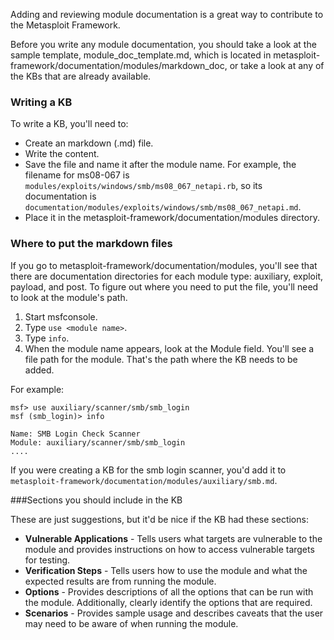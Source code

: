 Adding and reviewing module documentation is a great way to contribute to the Metasploit Framework. 

Before you write any module documentation, you should take a look at the sample template, module_doc_template.md, which is located in metasploit-framework/documentation/modules/markdown_doc, or take a look at any of the KBs that are already available.

### Writing a KB

To write a KB, you'll need to:

* Create an markdown (.md) file.
* Write the content.
* Save the file and name it after the module name. For example, the filename for ms08-067 is `modules/exploits/windows/smb/ms08_067_netapi.rb`, so its documentation is `documentation/modules/exploits/windows/smb/ms08_067_netapi.md`.
* Place it in the metasploit-framework/documentation/modules directory.

### Where to put the markdown files

If you go to metasploit-framework/documentation/modules, you'll see that there are documentation directories for each module type: auxiliary, exploit, payload, and post. To figure out where you need to put the file, you'll need to look at the module's path. 

 1. Start msfconsole.
 2. Type `use <module name>`.
 3. Type `info`.
 4. When the module name appears, look at the Module field. You'll see a file path for the module. That's the path where the KB needs to be added. 

For example:

```
msf> use auxiliary/scanner/smb/smb_login
msf (smb_login)> info

Name: SMB Login Check Scanner
Module: auxiliary/scanner/smb/smb_login
....
```

If you were creating a KB for the smb login scanner, you'd add it to `metasploit-framework/documentation/modules/auxiliary/smb.md`. 

###Sections you should include in the KB

These are just suggestions, but it'd be nice if the KB had these sections:

 - **Vulnerable Applications** - Tells users what targets are vulnerable to the module and provides instructions on how to access vulnerable targets for testing.  
 - **Verification Steps** - Tells users how to use the module and what the expected results are from running the module. 
 - **Options** - Provides descriptions of all the options that can be run with the module. Additionally, clearly identify the options that are required. 
 - **Scenarios** - Provides sample usage and describes caveats that the user may need to be aware of when running the module. 